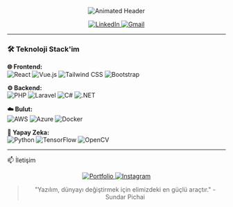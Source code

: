 <div align="center">
  <img src="https://readme-typing-svg.demolab.com?font=Fira+Code&weight=600&size=26&pause=1000&color=38BDF8&center=true&vCenter=true&width=480&lines=Merhaba%2C+Ben+Anıl+Altıntaş👋;PHP+%26+Bulut+Uzmanı;Full+Stack+Developer;Yapay+Zeka" alt="Animated Header" />
</div>

<p align="center">
  <a href="https://www.linkedin.com/in/anil-altintas/">
    <img src="https://img.shields.io/badge/-LinkedIn-0A66C2?style=plastic&logo=linkedin" alt="LinkedIn">
  </a><a href="mailto:anilaltintas@barkodsatis.com">
    <img src="https://img.shields.io/badge/-Gmail-D14836?style=plastic&logo=gmail&logoColor=white" alt="Gmail">
  </a>
</p>

---

### 🛠️ Teknoloji Stack'im

**🌐 Frontend:**  
![React](https://img.shields.io/badge/-React-61DAFB?logo=react&logoColor=black)
![Vue.js](https://img.shields.io/badge/-Vue.js-4FC08D?logo=vuedotjs)
![Tailwind CSS](https://img.shields.io/badge/-Tailwind-38B2AC?logo=tailwind-css)
![Bootstrap](https://img.shields.io/badge/-Bootstrap-7952B3?logo=bootstrap)

**⚙️ Backend:**  
![PHP](https://img.shields.io/badge/-PHP-777BB4?logo=php)
![Laravel](https://img.shields.io/badge/-Laravel-FF2D20?logo=laravel)
![C#](https://img.shields.io/badge/-C%23-239120?logo=c-sharp)
![.NET](https://img.shields.io/badge/-.NET-512BD4?logo=dotnet)

**☁️ Bulut:**  
![AWS](https://img.shields.io/badge/-AWS-232F3E?logo=amazon-aws)
![Azure](https://img.shields.io/badge/-Azure-0089D6?logo=microsoft-azure)
![Docker](https://img.shields.io/badge/-Docker-2496ED?logo=docker)

**🧠 Yapay Zeka:**  
![Python](https://img.shields.io/badge/-Python-3776AB?logo=python)
![TensorFlow](https://img.shields.io/badge/-TensorFlow-FF6F00?logo=tensorflow)
![OpenCV](https://img.shields.io/badge/-OpenCV-5C3EE8?logo=opencv)

---

📫 İletişim
<p align="center"> 
  <a href="https://barkodsatis.com/"><img src="https://img.shields.io/badge/Portfolio-FF6B6B?style=for-the-badge&logo=vercel&logoColor=white" alt="Portfolio"> </a> 
  <a href="https://www.instagram.com/birmarka_aa/"> <img src="https://img.shields.io/badge/Instagram-E4405F?style=for-the-badge&logo=instagram&logoColor=white" alt="Instagram"> </a> </p><div align="center">

> "Yazılım, dünyayı değiştirmek için elimizdeki en güçlü araçtır." - Sundar Pichai
